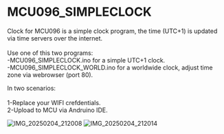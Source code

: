 # MCU096_SIMPLECLOCK
Clock for MCU096 is a simple clock program, the time (UTC+1) is updated via time servers over the internet.<BR>
<BR>
Use one of this two programs:<BR> 
-MCU096_SIMPLECLOCK.ino for a simple UTC+1 clock.<BR>
-MCU096_SIMPLECLOCK_WORLD.ino for a worldwide clock, adjust time zone via webrowser (port 80).<BR>

In two scenarios:  <BR>
 <BR>
1-Replace your WIFI crefdentials. <BR>
2-Upload to MCU via Andruino IDE.<BR>

![IMG_20250204_212008](https://github.com/user-attachments/assets/fb8d88b9-5cbc-4e06-8ef2-d047f248feb7)
![IMG_20250204_212014](https://github.com/user-attachments/assets/4cad8955-ea12-44c7-b067-227380c27344)
